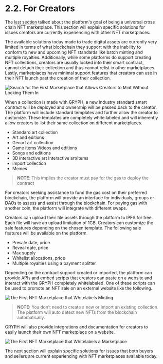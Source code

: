 # 2.2. For Creators

The [last section](./2.1.-overview.md) talked about the platform's goal of being a universal cross chain NFT marketplace. This section will explain specific solutions for issues creators are currently experiencing with other NFT marketplaces. 

The available solutions today made to trade digital assets are currently very limited in terms of what blockchain they support with the inability to conform to new and upcoming NFT standards like batch minting and multiple royalties. Additionally, while some platforms do support creating NFT collections, creators are usually locked into their smart contract, cannot detach their collection and thus cannot relist in other marketplaces. Lastly, marketplaces have minimal support features that creators can use in their NFT launch past the creation of their collection.

![Search for the First Marketplace that Allows Creators to Mint Without Locking Them In](https://user-images.githubusercontent.com/120378/154850516-13b8d8c1-91dd-4b6e-9dd6-510ebb3c8c2b.png)

When a collection is made with GRYPH, a new industry standard smart contract will be deployed and ownership will be passed back to the creator. The platform will include standard templates and further allow the creator to customize. These templates are completely white labeled and will inherently allow creators to list their same collection on different marketplaces.

* Standard art collection
* Art and editions
* Genart art collection
* Game items Videos and editions
* Songs and editions
* 3D interactive art Interactive art/items
* Import collection
* Memes

> **NOTE**: This implies the creator must pay for the gas to deploy the contract

For creators seeking assistance to fund the gas cost on their preferred blockchain, the platform will provide an interface for individuals, groups or DAOs to assess and assist through the blockchain. For paying gas with another coin, the platform will integrate with different swaps.

Creators can upload their file assets through the platform to IPFS for free. Each file will have an upload limitation of 1GB. Creators can customize the sale features depending on the chosen template. The following sale features will be available on the platform.

* Presale date, price
* Reveal date, price
* Max supply
* Whitelist allocations, price
* Multiple royalties using a payment splitter

Depending on the contract support created or imported, the platform can provide APIs and embed scripts that creators can paste on a website and interact with the GRYPH completely whitelabeled. One of these scripts can be used to promote an NFT sale on an external website like the following.

![The First NFT Marketplace that Whitelabels Minting](https://user-images.githubusercontent.com/120378/154843785-786c6728-fe4b-4739-84a4-4acbb8cd0804.png)

> **NOTE:** You don’t need to create a new or import an existing collection. The platform will auto detect new NFTs from the blockchain automatically.

GRYPH will also provide integrations and documentation for creators to easily launch their own NFT marketplace on a website.

![The First NFT Marketplace that Whitelabels a Marketplace](https://user-images.githubusercontent.com/120378/154843797-25d064c7-d444-4484-921b-aae586bbb1ff.png)

The [next section](./2.3.-for-buyers-and-sellers.md) will explain specific solutions for issues that both buyers and sellers are current experiencing with NFT marketplaces available today.
